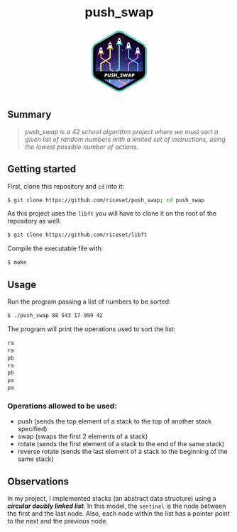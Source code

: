 <h1 align="center">
	push_swap
</h1>

<p align="center">
  <img src="https://github.com/riceset/riceset/blob/main/42_badges/push_swape.png" alt="Push_swap 42 project badge"/>
</p>

## Summary
> <i>push_swap is a 42 school algorithm project where we must sort</i>
> <i>a given list of random numbers with a limited set of instructions,</i>
> <i>using the lowest possible number of actions.</i>

## Getting started
First, clone this repository and `cd` into it:

```zsh
$ git clone https://github.com/riceset/push_swap; cd push_swap
```
As this project uses the `libft` you will have to clone it on the root of the repository as well:

```zsh
$ git clone https://github.com/riceset/libft
```

Compile the executable file with:

```zsh
$ make
```

## Usage
Run the program passing a list of numbers to be sorted:


```zsh
$ ./push_swap 88 543 17 999 42
```

The program will print the operations used to sort the list:

```zsh
ra
ra
pb
ra
pb
pa
pa
```

### Operations allowed to be used:

- push (sends the top element of a stack to the top of another stack specified)
- swap (swaps the first 2 elements of a stack)
- rotate (sends the first element of a stack to the end of the same stack)
- reverse rotate (sends the last element of a stack to the beginning of the same stack)

## Observations
In my project, I implemented stacks (an abstract data structure) using a ***circular doubly linked list***. In this model, the `sentinel` is the node between the first and the last node. Also, each node within the list has a pointer point to the next and the previous node.
